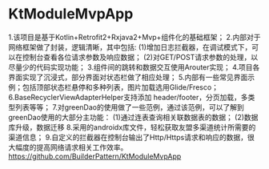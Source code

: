 # KtModuleMvpApp
1.该项目是基于Kotlin+Retrofit2+Rxjava2+Mvp+组件化的基础框架；
2.内部对于网络框架做了封装，逻辑清晰，其中包括:
    (1)增加日志拦截器，在调试模式下，可以在控制台查看各位请求参数及响应数据；
    (2)对GET/POST请求参数的处理，以尽量少的代码实现功能；
3.组件间的跳转和数据交互使用Arouter实现；
4.项目各界面实现了沉浸式，部分界面对状态栏做了相应处理；
5.内部有一些常见界面示例；包括顶部状态栏悬停和多种列表，图片加载选用Glide/Fresco；
6.BaseRecyclerViewAdapterHelper支持添加 header/footer，分页加载，多类型列表等等；
7.对greenDao的使用做了一些范例，通过该范例，可以了解到greenDao使用的大部分主功能：
    (1)通过连表查询相关联数据表的数据；
    (2)数据库升级，数据迁移
8.采用的androidx库文件，轻松获取友盟多渠道统计所需要的渠道信息；
9.自定义的拦截器在控制台输出了Http/Https请求和响应的数据，很大幅度的提高网络请求相关工作效率。
https://github.com/BuilderPattern/KtModuleMvpApp